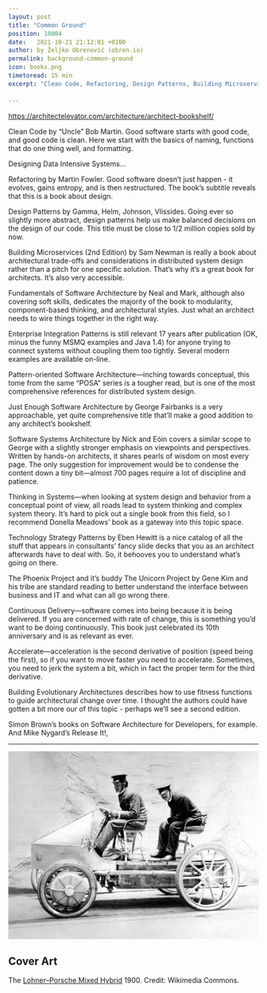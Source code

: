 ```yaml
---
layout: post
title: "Common Ground"
position: 10004
date:   2021-10-21 21:12:01 +0100
author: by Željko Obrenović (obren.io)
permalink: background-common-ground
icon: books.png
timetoread: 15 min
excerpt: "Clean Code, Refactoring, Design Patterns, Building Microservices, Fundamentals of Software Architecture, Enterprise Integration Patterns, Pattern-oriented Software Architecture, Just Enough Software Architecture, Software Systems Architecture, Thinking in Systems, Technology Strategy Patterns, The Phoenix Project, Continuous Delivery, Accelerate, Building Evolutionary Architectures."

---
```

https://architectelevator.com/architecture/architect-bookshelf/

Clean Code by “Uncle” Bob Martin. Good software starts with good code, and good code is clean. Here we start with the basics of naming, functions that do one thing well, and formatting.

Designing Data Intensive Systems...

Refactoring by Martin Fowler. Good software doesn’t just happen - it evolves, gains entropy, and is then restructured. The book’s subtitle reveals that this is a book about design.

Design Patterns by Gamma, Helm, Johnson, Vlissides. Going ever so slightly more abstract, design patterns help us make balanced decisions on the design of our code. This title must be close to 1/2 million copies sold by now.

Building Microservices (2nd Edition) by Sam Newman is really a book about architectural trade-offs and considerations in distributed system design rather than a pitch for one specific solution. That’s why it’s a great book for architects. It’s also very accessible.

Fundamentals of Software Architecture by Neal and Mark, although also covering soft skills, dedicates the majority of the book to modularity, component-based thinking, and architectural styles. Just what an architect needs to wire things together in the right way.

Enterprise Integration Patterns is still relevant 17 years after publication (OK, minus the funny MSMQ examples and Java 1.4) for anyone trying to connect systems without coupling them too tightly. Several modern examples are available on-line.

Pattern-oriented Software Architecture—inching towards conceptual, this tome from the same “POSA” series is a tougher read, but is one of the most comprehensive references for distributed system design.


Just Enough Software Architecture by George Fairbanks is a very approachable, yet quite comprehensive title that’ll make a good addition to any architect’s bookshelf.

Software Systems Architecture by Nick and Eóin covers a similar scope to George with a slightly stronger emphasis on viewpoints and perspectives. Written by hands-on architects, it shares pearls of wisdom on most every page. The only suggestion for improvement would be to condense the content down a tiny bit—almost 700 pages require a lot of discipline and patience.

Thinking in Systems—when looking at system design and behavior from a conceptual point of view, all roads lead to system thinking and complex system theory. It’s hard to pick out a single book from this field, so I recommend Donella Meadows’ book as a gateway into this topic space.

Technology Strategy Patterns by Eben Hewitt is a nice catalog of all the stuff that appears in consultants’ fancy slide decks that you as an architect afterwards have to deal with. So, it behooves you to understand what’s going on there.

The Phoenix Project and it’s buddy The Unicorn Project by Gene Kim and his tribe are standard reading to better understand the interface between business and IT and what can all go wrong there.

Continuous Delivery—software comes into being because it is being delivered. If you are concerned with rate of change, this is something you’d want to be doing continuously. This book just celebrated its 10th anniversary and is as relevant as ever.

Accelerate—acceleration is the second derivative of position (speed being the first), so if you want to move faster you need to accelerate. Sometimes, you need to jerk the system a bit, which in fact the proper term for the third derivative.

Building Evolutionary Architectures describes how to use fitness functions to guide architectural change over time. I thought the authors could have gotten a bit more our of this topic - perhaps we’ll see a second edition.

Simon Brown’s books on Software Architecture for Developers, for example. And 
Mike Nygard’s Release It!,

---
![](assets/images/hybrid-vehicles-a-short-history-of-the-alternative-drive_4.jpeg)




## Cover Art

The [Lohner–Porsche Mixed Hybrid](https://en.wikipedia.org/wiki/Lohner%E2%80%93Porsche) 1900. Credit: Wikimedia Commons.
